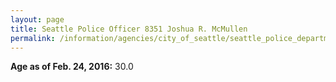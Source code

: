 ```yaml
---
layout: page
title: Seattle Police Officer 8351 Joshua R. McMullen
permalink: /information/agencies/city_of_seattle/seattle_police_department/copbook/8351/
---
```


**Age as of Feb. 24, 2016:** 30.0
